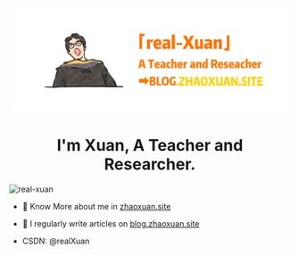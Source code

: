 ![Cover Image](cover.jpg)

<h1 align="center">I'm Xuan, A Teacher and Researcher.</h1>
<img src="https://komarev.com/ghpvc/?username=real-xuan&label=Profile%20views&color=0e75b6&style=flat" alt="real-xuan" />

<p align="left">  

- 📄 Know More about me in [zhaoxuan.site](https://zhaoxuan.site)

- 📝 I regularly write articles on [blog.zhaoxuan.site](https://blog.zhaoxuan.site)
  
- CSDN: @realXuan

  </p>
